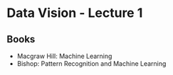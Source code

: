# Data Vision - Lecture 1

## Books
 - Macgraw Hill: Machine Learning
 - Bishop: Pattern Recognition and Machine Learning
